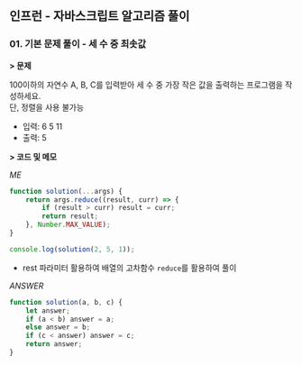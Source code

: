 ## 인프런 - 자바스크립트 알고리즘 풀이

### **01.** 기본 문제 풀이 - 세 수 중 최솟값

**> 문제**

100이하의 자연수 A, B, C를 입력받아 세 수 중 가장 작은 값을 출력하는 프로그램을 작성하세요.  
단, 정렬을 사용 불가능

-   입력: 6 5 11
-   출력: 5

**> 코드 및 메모**

_ME_

```js
function solution(...args) {
    return args.reduce((result, curr) => {
        if (result > curr) result = curr;
        return result;
    }, Number.MAX_VALUE);
}

console.log(solution(2, 5, 1));
```

-   rest 파라미터 활용하여 배열의 고차함수 `reduce`를 활용하여 풀이

_ANSWER_

```js
function solution(a, b, c) {
    let answer;
    if (a < b) answer = a;
    else answer = b;
    if (c < answer) answer = c;
    return answer;
}
```
